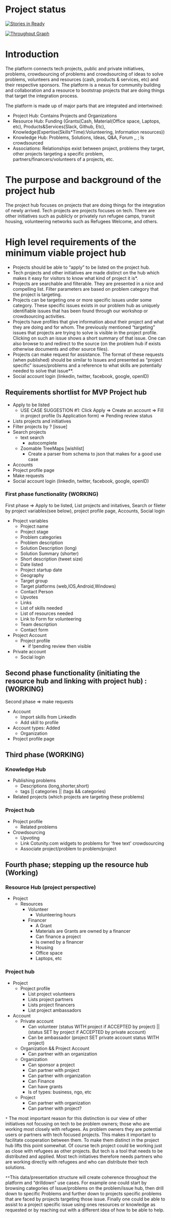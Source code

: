 # Project status
[![Stories in Ready](https://badge.waffle.io/refugeetech/platform.png?label=ready&title=Ready)](http://waffle.io/refugeetech/platform)

[![Throughput Graph](https://graphs.waffle.io/refugeetech/platform/throughput.svg)](https://waffle.io/refugeetech/platform/metrics) 

# Introduction

The platform connects tech projects, public and private initiatives, problems, crowdsourcing of problems and crowdsourcing of ideas to solve problems, volunteers and resources (cash, products & services, etc) and their respective sponsors. The platform is a nexus for community building and collaboration and a resource to bootstrap projects that are doing things that target the integration process. 

The platform is made up of major parts that are integrated and intertwined:

* Project Hub: Contains Projects and Organizations
* Resource Hub: Funding (Grants(Cash, Material(Office space, Laptops, etc), Products&Services(Slack, Github, Etc), Knowledge(Expertise(Skills*Time):Volunteering, Information resources))
* Knowledge Hub: Problems, Solutions, Ideas, Q&A, Forum  ,, ; Is crowdsourced 
* Associations: Relationships exist between project, problems they target, other projects targeting a specific problem, partners/financers/volunteers of a projects, etc.

# The purpose and background of the project hub

The project hub focuses on projects that are doing things for the integration of newly arrived. Tech projects are projects focuses on tech. There are other initiatives such as publicly or privately run refugee camps, transit housing, volunteering networks such as Refugees Welcome, and others.

# High level requirements of the minimum viable project hub

* Projects should be able to “apply” to be listed on the project hub.
* Tech projects and other initiatives are made distinct on the hub which makes it easy for visitors to know what kind of project it is*.
* Projects are searchable and filterable. They are presented in a nice and compelling list. Filter parameters are based on problem category that the project is targeting.
* Projects can be targeting one or more specific issues under some category. These specific issues exists in our problem hub as uniquely identifiable issues that has been found through our workshop or crowdsourcing activities.
* Projects have profiles that give information about their project and what they are doing and for whom. The previously mentioned “targeting” issues that projects are trying to solve is visible in the project profile. Clicking on such an issue shows a short summary of that issue. One can also browse to and redirect to the source (on the problem hub if exists otherwise documents and other source files).
* Projects can make request for assistance. The format of these requests (when published) should be similar to Issues and presented as “project specific” issues/problems and a reference to what skills are potentially needed to solve that issue**.
* Social account login (linkedin, twitter, facebook, google, openID)

## Requirements shortlist for MVP Project hub

* Apply to be listed
  * USE CASE SUGGESTION #1: Click Apply => Create an account => Fill in project profile (Is Application form) => Pending review status
* Lists projects and initiatives
* Filter projects by ? [issue]
* Search projects
  * text search
    * autocomplete
  * Zoomable TreeMaps [wishlist]
    * Create a parser from schema to json that makes for a good use case
* Accounts
* Project profile page
* Make requests
* Social account login (linkedin, twitter, facebook, google, openID)

### First phase functionality (WORKING)
First phase => Apply to be listed, List projects and initatives, Search or fileter by project variables(see below), project profile page, Accounts, Social login
* Project variables 
  * Project name
  * Project stage
  * Problem categories
  * Problem description
  * Solution Description (long)
  * Solution Summary (shorter)
  * Short description (tweet size)
  * Date listed
  * Project startup date
  * Geography
  * Target group
  * Target platforms (web,IOS,Android,Windows)
  * Contact Person
  * Upvotes
  * Links
  * List of skills needed
  * List of resources needed
  * Link to Form for volunteering
  * Team description
  * Contact form
* Project Account
  * Project profile
    * if !pending review then visible
* Private account
  * Social login
 
## Second phase functionality (initiating the resource hub and linking with project hub) : (WORKING)
Second phase => make requests
* Account
  * Import skills from LinkedIn
  * Add skill to profile
* Account types: Added
  * Organization
* Project profile page

## Third phase (WORKING)

### Knowledge Hub
* Publishing problems
  * Descriptions (long,shorter,short)
  * tags || categories || (tags && categories)
* Related projects (which projects are targeting these problems)


### Project hub
* Project profile
  * Related problems
* Crowdsourcing
  * Upvoting
  * Link Cotunity.com widgets to problems for 'free text' crowdsourcing
  * Associate project/problem to problem/project

## Fourth phase; stepping up the resource hub (Working)
### Resource Hub (project perspective)
* Project
  * Resources
    * Volunteer
      * Volunteering hours
    * Financer 
      * A Grant
      * Materials are Grants are owned by a financer
      * Can finance a project
      * Is owned by a financer
      * Housing
      * Office space
      * Laptops, etc
### Project hub
* Project
  * Project profile
    * List project volunteers
    * Lists project partners
    * Lists project financers
    * List project ambassadors
* Account
  * Private account
    * Can volunteer (status WITH project if ACCEPTED by project) || (status SET by project if ACCEPTED by private account)
    * Can be ambassador (project SET private account status WITH project)
  * Organization && Project Account
    * Can partner with an organization
  * Organization
    * Can sponsor a project
    * Can partner with project
    * Can partner with organization
    * Can Finance
    * Can have grants
    * Is of types: business, ngo, etc
  * Project
    * Can partner with organization
    * Can partner with project?




`*` The most important reason for this distinction is our view of other initiatives not focusing on tech to be problem owners; those who are working most closely with refugees. As problem owners they are potential users or partners with tech 
focused projects. This makes it important to facilitate cooperation between them. To make them distinct in the project hub 
lifts this point somewhat. Of course tech project could be working just as close with refugees as other projects. But tech is a tool that needs to be distributed and applied. Most tech initiatives therefore needs partners who are working directly with refugees and who can distribute their tech solutions.

 `**`This data/presentation structure will create coherence throughout the platform and “drilldown” use cases. For example
one could start by browsing categories of Issue/problems on the problem/issue hub, then drill down to specific Problems and further down to projects specific problems that are faced by projects targeting those issue. Finally one could be able to assist to a project specific issue using ones resources or knowledge as requested or by reaching out with a different idea of how to be able to help.
